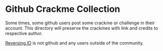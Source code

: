 # Github Crackme Collection

Some times, some github users post some crackme or challenge in their account. This directory will preserve the crackmes with link and credits to respective author.

[Reversing.ID](http://reversing.id) is not github and any users outside of the community.
